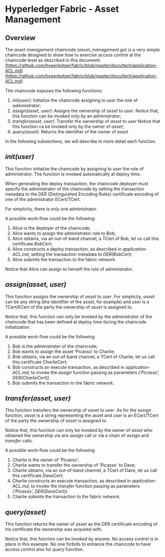 # Hyperledger Fabric - Asset Management

## Overview

The *asset management* chaincode (*asset_management.go*) is a very simple chaincode designed to show how to exercise *access control* at the chaincode level as described in this document: [https://github.com/hyperledger/fabric/blob/master/docs/tech/application-ACL.md](https://github.com/hyperledger/fabric/blob/master/docs/tech/application-ACL.md)

The chaincode exposes the following functions:

1. *init(user)*: Initialize the chaincode assigning to *user* the role of *administrator*;
2. *assign(asset, user)*: Assigns the ownership of *asset* to *user*. 
Notice that, this function can be invoked only by an administrator;
3. *transfer(asset, user)*: Transfer the ownership of *asset* to *user*
Notice that this function ca be invoked only by the owner of *asset*;
4. *query(asset)*: Returns the identifier of the owner of *asset*

In the following subsections, we will describe in more detail each function.

## *init(user)*

This function initialize the chaincode by assigning to *user* the role of administrator. The function is invoked automatically at deploy time.

When generating the deploy transaction, the chaincode deployer must specify the administrator of the chaincode by setting the transaction metadata to 
the DER (Distinguished Encoding Rules) certificate encoding of one of the administrator ECert/TCert. 

For simplicity, there is only one administrator.

A possible work-flow could be the following:

1. Alice is the deployer of the chaincode;
2. Alice wants to assign the administrator role to Bob;
3. Alice obtains, via an out-of-band channel, a TCert of Bob, let us call this certificate *BobCert*;
4. Alice constructs a deploy transaction, as described in *application-ACL.md*,  setting the transaction metadata to *DER(BobCert)*.
5. Alice submits the transaction to the fabric network.

Notice that Alice can assign to herself the role of administrator.

## *assign(asset, user)*

This function assigns the ownership of *asset* to *user*. For simplicity, *asset* can be any string (the identifier of the asset, for example) and *user* is a TCert/ECert of the party the ownership of *asset* is assigned to.

Notice that, this function can only be invoked by the administrator of the chaincode that has been defined at deploy time during the chaincode initialization.

A possible work-flow could be the following:

1. Bob is the administrator of the chaincode;
2. Bob wants to assign the asset 'Picasso' to Charlie;
3. Bob obtains, via an out-of-band channel, a TCert of Charlie, let us call this certificate *CharlieCert*;
4. Bob constructs an execute transaction, as described in *application-ACL.md*, to invoke the *assign* function passing as parameters *('Picasso', DER(CharlieCert))*. 
5. Bob submits the transaction to the fabric network.

## *transfer(asset, user)*

This function transfers the ownership of *asset* to *user*. As for the *assign* function, *asset* is a string representing the asset and *user* is an ECert/TCert of the party the ownership of *asset* is assigned to.

Notice that, this function can only be invoked by the owner of *asset* who obtained the ownership via ans *assign* call or via a chain of *assign* and *transfer* calls.

A possible work-flow could be the following:

1. Charlie is the owner of 'Picasso';
2. Charlie wants to transfer the ownership of 'Picasso' to Dave;
3. Charlie obtains, via an out-of-band channel, a TCert of Dave, let us call this certificate *DaveCert*;
4. Charlie constructs an execute transaction, as described in *application-ACL.md*, to invoke the *transfer* function passing as parameters *('Picasso', DER(DaveCert))*. 
5. Charlie submits the transaction to the fabric network.

## *query(asset)*

This function returns the owner of *asset* as the DER certificate encoding of his certificate the ownership was acquired with.

Notice that, this function can be invoked by anyone. No access control is in place in this example. No one forbids to enhance the chaincode to have access control also for *query* function.